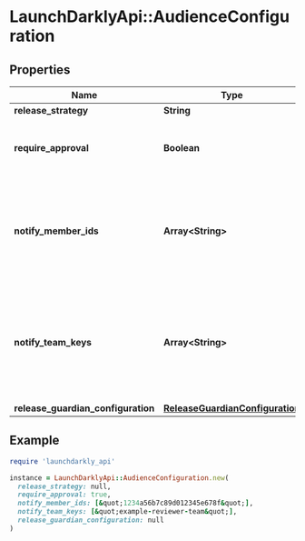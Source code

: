 # LaunchDarklyApi::AudienceConfiguration

## Properties

| Name | Type | Description | Notes |
| ---- | ---- | ----------- | ----- |
| **release_strategy** | **String** |  |  |
| **require_approval** | **Boolean** | Whether or not the audience requires approval |  |
| **notify_member_ids** | **Array&lt;String&gt;** | An array of member IDs. These members are notified to review the approval request. | [optional] |
| **notify_team_keys** | **Array&lt;String&gt;** | An array of team keys. The members of these teams are notified to review the approval request. | [optional] |
| **release_guardian_configuration** | [**ReleaseGuardianConfiguration**](ReleaseGuardianConfiguration.md) |  | [optional] |

## Example

```ruby
require 'launchdarkly_api'

instance = LaunchDarklyApi::AudienceConfiguration.new(
  release_strategy: null,
  require_approval: true,
  notify_member_ids: [&quot;1234a56b7c89d012345e678f&quot;],
  notify_team_keys: [&quot;example-reviewer-team&quot;],
  release_guardian_configuration: null
)
```

